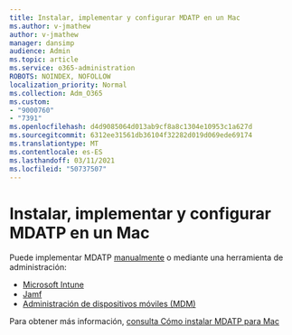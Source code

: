 ```yaml
---
title: Instalar, implementar y configurar MDATP en un Mac
ms.author: v-jmathew
author: v-jmathew
manager: dansimp
audience: Admin
ms.topic: article
ms.service: o365-administration
ROBOTS: NOINDEX, NOFOLLOW
localization_priority: Normal
ms.collection: Adm_O365
ms.custom:
- "9000760"
- "7391"
ms.openlocfilehash: d4d9085064d013ab9cf8a8c1304e10953c1a627d
ms.sourcegitcommit: 6312ee31561db36104f32282d019d069ede69174
ms.translationtype: MT
ms.contentlocale: es-ES
ms.lasthandoff: 03/11/2021
ms.locfileid: "50737507"
---
```

# <a name="install-deploy-and-configure-mdatp-on-a-mac"></a>Instalar, implementar y configurar MDATP en un Mac

Puede implementar MDATP [manualmente](https://docs.microsoft.com/windows/security/threat-protection/microsoft-defender-atp/mac-install-manually) o mediante una herramienta de administración:

- [Microsoft Intune](https://go.microsoft.com/fwlink/?linkid=2144548)
- [Jamf](https://docs.microsoft.com/windows/security/threat-protection/microsoft-defender-atp/mac-install-with-jamf)
- [Administración de dispositivos móviles (MDM)](https://docs.microsoft.com/windows/security/threat-protection/microsoft-defender-atp/mac-install-with-other-mdm)

Para obtener más información, [consulta Cómo instalar MDATP para Mac](https://go.microsoft.com/fwlink/?linkid=2144672)
